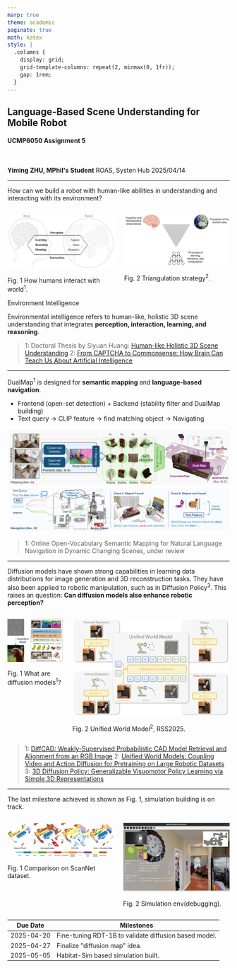 ```yaml
---
marp: true
theme: academic
paginate: true
math: katex
style: |
  .columns {
    display: grid;
    grid-template-columns: repeat(2, minmax(0, 1fr));
    gap: 1rem;
  }
---
```


<!-- _class: lead -->

## Language-Based Scene Understanding for Mobile Robot

#### UCMP6050 Assignment 5

<br>

**Yiming ZHU, MPhil's Student**
ROAS, Systen Hub
2025/04/14

---

<!-- _header: Overview and Objectives -->

How can we build a robot with human-like abilities in understanding and interacting with its environment?

<div class="columns">
<div>

![h:250 center](./figs/how-human.jpg)

Fig. 1 How humans interact with world<sup>1</sup>.

</div>
<div>

![h:250 center](./figs/triangle.jpg)

Fig. 2 Triangulation strategy<sup>2</sup>.

</div>
</div>

<div class="block">
  <div class="title">Environment Intelligence</div>
  <p>Environmental intelligence refers to human-like, holistic 3D scene understanding that integrates <strong>perception, interaction, learning, and reasoning</strong>.
  </p>
</div>

> 1: Doctoral Thesis by Siyuan Huang: [Human-like Holistic 3D Scene Understanding](https://escholarship.org/uc/item/48n146z7)
> 2: [From CAPTCHA to Commonsense: How Brain Can Teach Us About Artificial Intelligence](https://www.frontiersin.org/journals/computational-neuroscience/articles/10.3389/fncom.2020.554097/full)

---

<!-- _header: Research Method -->

DualMap<sup>1</sup> is designed for **semantic mapping** and **language-based navigation**.
- Frontend (open-set detection) + Backend (stability filter and DualMap building)
- Text query $\rightarrow$ CLIP feature $\rightarrow$ find matching object $\rightarrow$ Navigating

![w:950 center](./figs/method.jpg)

> 1: Online Open-Vocabulary Semantic Mapping for Natural Language Navigation in Dynamic Changing Scenes, under review

---

<!-- _header: Research Method -->

Diffusion models have shown strong capabilities in learning data distributions for image generation and 3D reconstruction tasks. 
They have also been applied to robotic manipulation, such as in Diffusion Policy<sup>3</sup>. This raises an question: **Can diffusion models also enhance robotic perception?**

<div class="columns">
<div>

![h:300 center](./figs/diffusion.jpg)

Fig. 1 What are diffusion models<sup>1</sup>?

</div>
<div>

![h:300 center](./figs/uwm.jpg)

Fig. 2 Unified World Model<sup>2</sup>, RSS2025.

</div>
</div>

> 1: [DiffCAD: Weakly-Supervised Probabilistic CAD Model Retrieval and Alignment from an RGB Image](https://dl.acm.org/doi/10.1145/3658236)
> 2: [Unified World Models: Coupling Video and Action Diffusion for Pretraining on Large Robotic Datasets](https://arxiv.org/abs/2504.02792)
> 3: [3D Diffusion Policy: Generalizable Visuomotor Policy Learning via Simple 3D Representations](https://arxiv.org/abs/2403.03954)


---

<!-- _header: Progress and Future Plan -->

The last milestone achieved is shown as Fig. 1, simulation building is on track.

<div class="columns">
<div>

![h:200 center](./figs/result.jpg)

Fig. 1 Comparison on ScanNet dataset.

</div>
<div>

![h:200 center](./figs/sim.jpg)

Fig. 2 Simulation env(debugging).

</div>
</div>

| Due Date    |Milestones                                 |
|-------------|---------------------------------------------|
| 2025-04-20  | Fine-tuning RDT-1B to validate diffusion based model.    |
| 2025-04-27  | Finalize "diffusion map" idea.        |
| 2025-05-05  | Habitat-Sim based simulation built.    |
